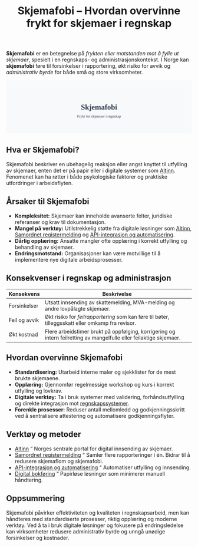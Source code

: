 ﻿---
title: "Skjemafobi – Hvordan overvinne frykt for skjemaer i regnskap"
seoTitle: "Skjemafobi | Tips for å mestre skjemaer i regnskap"
description: "Skjemafobi er motstand mot å fylle ut skjemaer og kan gi forsinkelser og feil i regnskap. Lær årsaker, konsekvenser og praktiske tiltak som gjør skjemaer enklere."
summary: "Slik håndterer du skjemafobi i regnskap: enkle grep, riktige verktøy og bedre rutiner som reduserer feil og forsinkelser."
---

**Skjemafobi** er en betegnelse på *frykten eller motstanden mot å fylle ut skjemaer*, spesielt i en regnskaps- og administrasjonskontekst. I Norge kan **skjemafobi** føre til forsinkelser i rapportering, økt risiko for avvik og *administrativ byrde* for både små og store virksomheter.

![Skjemafobi](skjemafobi-image.svg)

## Hva er Skjemafobi?

Skjemafobi beskriver en ubehagelig reaksjon eller angst knyttet til utfylling av skjemaer, enten det er på papir eller i digitale systemer som [Altinn](/blogs/regnskap/hva-er-altinn "Hva er Altinn? En Guide til Offentlige Digitale Skjematjenester"). Fenomenet kan ha røtter i både psykologiske faktorer og praktiske utfordringer i arbeidsflyten.

## Årsaker til Skjemafobi

* **Kompleksitet:** Skjemaer kan inneholde avanserte felter, juridiske referanser og krav til dokumentasjon.
* **Mangel på verktøy:** Utilstrekkelig støtte fra digitale løsninger som [Altinn](/blogs/regnskap/hva-er-altinn "Hva er Altinn? En Guide til Offentlige Digitale Skjematjenester"), [Samordnet registermelding](/blogs/regnskap/samordnet-registermelding "Samordnet registermelding “ Effektivisering av skjemaer") og [API-integrasjon og automatisering](/blogs/regnskap/api-integrasjon-automatisering-regnskap "API-integrasjon og automatisering i regnskap “ Reduser skjemaøkosfæren").
* **Dårlig opplæring:** Ansatte mangler ofte opplæring i korrekt utfylling og behandling av skjemaer.
* **Endringsmotstand:** Organisasjoner kan være motvillige til å implementere nye digitale arbeidsprosesser.

## Konsekvenser i regnskap og administrasjon

| Konsekvens    | Beskrivelse                                                                                                        |
|---------------|--------------------------------------------------------------------------------------------------------------------|
| Forsinkelser  | Utsatt innsending av skattemelding, MVA-melding og andre lovpålagte skjemaer.                                       |
| Feil og avvik | Økt risiko for *feilrapportering* som kan føre til bøter, tilleggsskatt eller omkamp fra revisor.                   |
| Økt kostnad   | Flere arbeidstimer brukt på oppfølging, korrigering og intern feilretting av mangelfulle eller feilaktige skjemaer. |

## Hvordan overvinne Skjemafobi

* **Standardisering:** Utarbeid interne maler og sjekklister for de mest brukte skjemaene.
* **Opplæring:** Gjennomfør regelmessige workshop og kurs i korrekt utfylling og lovkrav.
* **Digitale verktøy:** Ta i bruk systemer med validering, forhåndsutfylling og direkte integrasjon mot [regnskapssystemer](/blogs/regnskap/hva-er-erp-system "Hva er ERP-system? En Innføring i Regnskapsteknologi").
* **Forenkle prosesser:** Reduser antall mellomledd og godkjenningsskritt ved å sentralisere attestering og automatisere godkjenningsflyter.

## Verktøy og metoder

* [Altinn](/blogs/regnskap/hva-er-altinn "Hva er Altinn? En Guide til Offentlige Digitale Skjematjenester") “ Norges sentrale portal for digital innsending av skjemaer.
* [Samordnet registermelding](/blogs/regnskap/samordnet-registermelding "Samordnet registermelding “ Effektivisering av skjemaer") “ Samler flere rapporteringer i én. Bidrar til å redusere skjemaflom og skjemafobi.
* [API-integrasjon og automatisering](/blogs/regnskap/api-integrasjon-automatisering-regnskap "API-integrasjon og automatisering i regnskap “ Reduser skjemaøkosfæren") “ Automatiser utfylling og innsending.
* [Digital bokføring](/blogs/regnskap/hva-er-bokforing "Hva er Bokføring? En Komplett Guide til Norsk Bokføringspraksis") “ Papirløse løsninger som minimerer manuell håndtering.

## Oppsummering

Skjemafobi påvirker effektiviteten og kvaliteten i regnskapsarbeid, men kan håndteres med standardiserte prosesser, riktig opplæring og moderne verktøy. Ved å ta i bruk digitale løsninger og fokusere på endringsledelse kan virksomheter redusere administrativ byrde og unngå unødige forsinkelser og kostnader.









